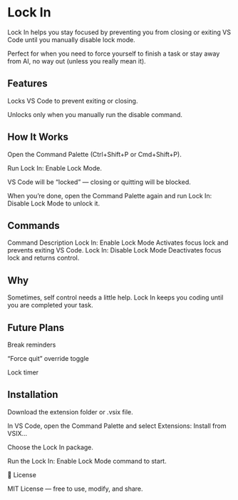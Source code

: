 # Lock In

Lock In helps you stay focused by preventing you from closing or exiting VS Code until you manually disable lock mode.

Perfect for when you need to force yourself to finish a task or stay away from AI, no way out (unless you really mean it).

## Features

Locks VS Code to prevent exiting or closing.

Unlocks only when you manually run the disable command.

## How It Works

Open the Command Palette (Ctrl+Shift+P or Cmd+Shift+P).

Run Lock In: Enable Lock Mode.

VS Code will be “locked” — closing or quitting will be blocked.

When you’re done, open the Command Palette again and run Lock In: Disable Lock Mode to unlock it.

## Commands
Command	Description
Lock In: Enable Lock Mode	Activates focus lock and prevents exiting VS Code.
Lock In: Disable Lock Mode	Deactivates focus lock and returns control.

## Why

Sometimes, self control needs a little help. Lock In keeps you coding until you are completed your task.

## Future Plans

Break reminders

“Force quit” override toggle

Lock timer

## Installation

Download the extension folder or .vsix file.

In VS Code, open the Command Palette and select Extensions: Install from VSIX...

Choose the Lock In package.

Run the Lock In: Enable Lock Mode command to start.

🪪 License

MIT License — free to use, modify, and share.